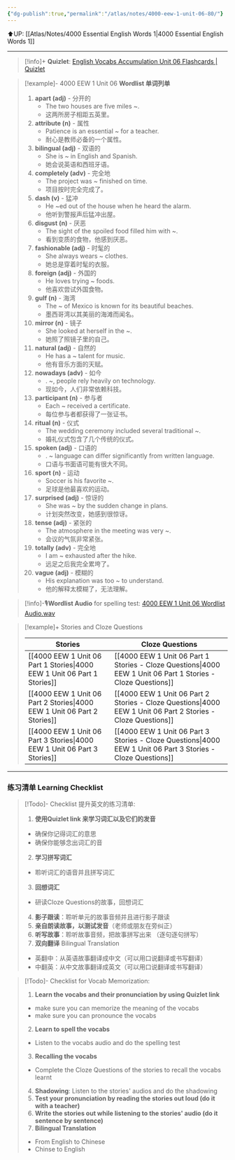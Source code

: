 ```yaml
---
{"dg-publish":true,"permalink":"/atlas/notes/4000-eew-1-unit-06-80/"}
---
```


⬆️UP: [[Atlas/Notes/4000 Essential English Words 1\|4000 Essential English Words 1]]

---
> [!info]+ **Quizlet**: [English Vocabs Accumulation Unit 06 Flashcards | Quizlet](https://quizlet.com/915543241/english-vocabs-accumulation-set-06-flash-cards/?i=1vbzw5&x=1jqt)


> [!example]- 4000 EEW 1 Unit 06 **Wordlist 单词列单**
> 1. **apart (adj)** - 分开的
>     - The two houses are five miles ~.
>     - 这两所房子相距五英里。
> 2. **attribute (n)** - 属性
>     - Patience is an essential ~ for a teacher.
>     - 耐心是教师必备的一个属性。
> 3. **bilingual (adj)** - 双语的
>     - She is ~ in English and Spanish.
>     - 她会说英语和西班牙语。
> 4. **completely (adv)** - 完全地
>     - The project was ~ finished on time.
>     - 项目按时完全完成了。
> 5. **dash (v)** - 猛冲
>     - He ~ed out of the house when he heard the alarm.
>     - 他听到警报声后猛冲出屋。
> 6. **disgust (n)** - 厌恶
>     - The sight of the spoiled food filled him with ~.
>     - 看到变质的食物，他感到厌恶。
> 7. **fashionable (adj)** - 时髦的
>     - She always wears ~ clothes.
>    - 她总是穿着时髦的衣服。
> 8. **foreign (adj)** - 外国的
>     - He loves trying ~ foods.
>     - 他喜欢尝试外国食物。
> 9. **gulf (n)** - 海湾
>     - The ~ of Mexico is known for its beautiful beaches.
>     - 墨西哥湾以其美丽的海滩而闻名。
> 10. **mirror (n)** - 镜子
>     - She looked at herself in the ~.
>     - 她照了照镜子里的自己。
> 11. **natural (adj)** - 自然的
>     - He has a ~ talent for music.
>     - 他有音乐方面的天赋。
> 12. **nowadays (adv)** - 如今
>     - . ~, people rely heavily on technology.
>     - 现如今，人们非常依赖科技。
> 13. **participant (n)** - 参与者
>     - Each ~ received a certificate.
>     - 每位参与者都获得了一张证书。
> 14. **ritual (n)** - 仪式
>     - The wedding ceremony included several traditional ~.
>     - 婚礼仪式包含了几个传统的仪式。
> 15. **spoken (adj)** - 口语的
>     - . ~ language can differ significantly from written language.
>     - 口语与书面语可能有很大不同。
> 16. **sport (n)** - 运动
>     - Soccer is his favorite ~.
>     - 足球是他最喜欢的运动。
> 17. **surprised (adj)** - 惊讶的
>     - She was ~ by the sudden change in plans.
>     - 计划突然改变，她感到很惊讶。
> 18. **tense (adj)** - 紧张的
>     - The atmosphere in the meeting was very ~.
>     - 会议的气氛非常紧张。
> 19. **totally (adv)** - 完全地
>     - I am ~ exhausted after the hike.
>     - 远足之后我完全累垮了。
> 20. **vague (adj)** - 模糊的
>     - His explanation was too ~ to understand.
>     - 他的解释太模糊了，无法理解。

> [!info]-🎙️**Wordlist Audio** for spelling test: [4000 EEW 1 Unit 06 Wordlist Audio.wav]()

> [!example]+ Stories and Cloze Questions
> 
> | Stories                               | Cloze Questions                                         |
>| ------------------------------------- | ------------------------------------------------------- |
> | [[4000 EEW 1 Unit 06 Part 1 Stories\|4000 EEW 1 Unit 06 Part 1 Stories]] | [[4000 EEW 1 Unit 06 Part 1 Stories - Cloze Questions\|4000 EEW 1 Unit 06 Part 1 Stories - Cloze Questions]] |
> | [[4000 EEW 1 Unit 06 Part 2 Stories\|4000 EEW 1 Unit 06 Part 2 Stories]] | [[4000 EEW 1 Unit 06 Part 2 Stories - Cloze Questions\|4000 EEW 1 Unit 06 Part 2 Stories - Cloze Questions]] |
> | [[4000 EEW 1 Unit 06 Part 3 Stories\|4000 EEW 1 Unit 06 Part 3 Stories]] | [[4000 EEW 1 Unit 06 Part 3 Stories - Cloze Questions\|4000 EEW 1 Unit 06 Part 3 Stories - Cloze Questions]] |

---
### 练习清单 Learning Checklist

> [!Todo]- Checklist 提升英文的练习清单:
> 1. **使用Quizlet link 来学习词汇以及它们的发音** 
>	- 确保你记得词汇的意思 
>	- 确保你能够念出词汇的音 
> 2. **学习拼写词汇** 
>	- 聆听词汇的语音并且拼写词汇 
> 3. **回想词汇**
>	- 研读Cloze Questions的故事，回想词汇 
> 4. **影子跟读**：聆听单元的故事音频并且进行影子跟读 
> 5. **亲自朗读故事，以测试发音**（老师或朋友在旁纠正）
> 6. **听写故事**：聆听故事音频，把故事拼写出来 （逐句逐句拼写）
> 7. **双向翻译** Bilingual Translation 
>	- 英翻中：从英语故事翻译成中文（可以用口说翻译或书写翻译）
>	- 中翻英：从中文故事翻译成英文（可以用口说翻译或书写翻译）

> [!Todo]- Checklist for Vocab Memorization:
> 
> 1. **Learn the vocabs and their pronunciation by using Quizlet link**
>	- make sure you can memorize the meaning of the vocabs
>	- make sure you can pronounce the vocabs
> 2. **Learn to spell the vocabs**
>	- Listen to the vocabs audio and do the spelling test
> 3. **Recalling the vocabs**
>	- Complete the Cloze Questions of the stories to recall the vocabs learnt
> 4. **Shadowing**: Listen to the stories' audios and do the shadowing
> 5. **Test your pronunciation by reading the stories out loud (do it with a teacher)**
> 6. **Write the stories out while listening to the stories' audio (do it sentence by sentence)**
> 7. **Bilingual Translation** 
> 	- From English to Chinese
> 	- Chinse to English

